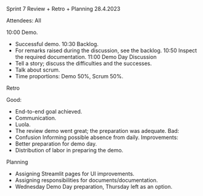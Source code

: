 Sprint 7 Review + Retro + Planning
28.4.2023

Attendees: All

10:00 Demo.
-	Successful demo.
10:30 Backlog.
-	For remarks raised during the discussion, see the backlog.
10:50 Inspect the required documentation.
11:00 Demo Day Discussion
-	Tell a story; discuss the difficulties and the successes.
-	Talk about scrum.
-	Time proportions: Demo 50%, Scrum 50%.

Retro

Good:
-	End-to-end goal achieved.
-	Communication.
-	Luola.
-	The review demo went great; the preparation was adequate.
Bad:
-	Confusion Informing possible absence from daily.
Improvements:
-	Better preparation for demo day.
-	Distribution of labor in preparing the demo.

Planning
-	Assigning Streamlit pages for UI improvements.
-	Assigning responsibilities for documents/documentation.
-	Wednesday Demo Day preparation, Thursday left as an option.
